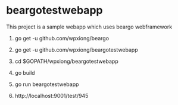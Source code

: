 # beargotestwebapp

This project is a sample webapp which uses beargo webframework

1. go get -u github.com/wpxiong/beargo

2. go get -u github.com/wpxiong/beargotestwebapp

3. cd $GOPATH/wpxiong/beargotestwebapp

4. go build 

5. go run beargotestwebapp

6. http://localhost:9001/test/945
